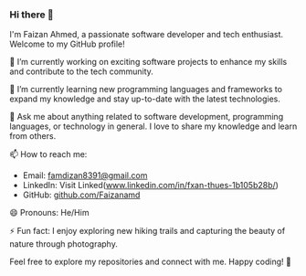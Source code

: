 ### Hi there 👋

I'm Faizan Ahmed, a passionate software developer and tech enthusiast. Welcome to my GitHub profile!

🔭 I’m currently working on exciting software projects to enhance my skills and contribute to the tech community.

🌱 I’m currently learning new programming languages and frameworks to expand my knowledge and stay up-to-date with the latest technologies.

💬 Ask me about anything related to software development, programming languages, or technology in general. I love to share my knowledge and learn from others.

📫 How to reach me:
- Email: famdizan8391@gmail.com
- LinkedIn: Visit Linked(www.linkedin.com/in/fxan-thues-1b105b28b/)
- GitHub: [github.com/Faizanamd](https://github.com/Faizanamd)

😄 Pronouns: He/Him

⚡ Fun fact: I enjoy exploring new hiking trails and capturing the beauty of nature through photography.

Feel free to explore my repositories and connect with me. Happy coding! 🚀
